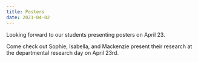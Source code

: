 ```yaml
---
title: Posters
date: 2021-04-02
---
```


Looking forward to our students presenting posters on April 23.

<!--more-->

Come check out Sophie, Isabella, and Mackenzie present their research at the departmental research day on April 23rd.
